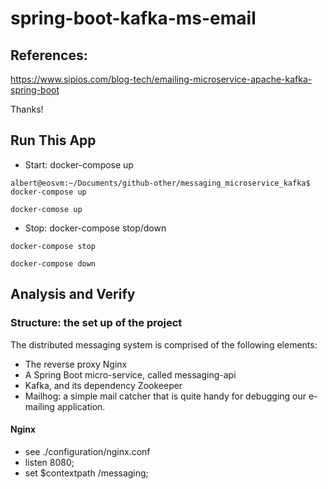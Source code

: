 # spring-boot-kafka-ms-email

## References:

https://www.sipios.com/blog-tech/emailing-microservice-apache-kafka-spring-boot

Thanks!

## Run This App

- Start: docker-compose up

`albert@eosvm:~/Documents/github-other/messaging_microservice_kafka$ docker-compose up
`

`docker-comose up`

- Stop: docker-compose stop/down

`docker-compose stop`

`docker-compose down`

## Analysis and Verify

### Structure: the set up of the project

The distributed messaging system is comprised of the following elements:

- The reverse proxy Nginx
- A Spring Boot micro-service, called messaging-api
- Kafka, and its dependency Zookeeper
- Mailhog: a simple mail catcher that is quite handy for debugging our e-mailing application.


#### Nginx

- see ./configuration/nginx.conf
- listen 8080;
- set $contextpath /messaging;

#### 

